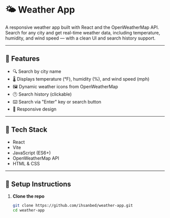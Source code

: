 # 🌤️ Weather App

A responsive weather app built with React and the OpenWeatherMap API. Search for any city and get real-time weather data, including temperature, humidity, and wind speed — with a clean UI and search history support.

---

## 🚀 Features

- 🔍 Search by city name
- 🌡️ Displays temperature (°F), humidity (%), and wind speed (mph)
- 🖼️ Dynamic weather icons from OpenWeatherMap
- 🕐 Search history (clickable)
- ⌨️ Search via "Enter" key or search button
- 📱 Responsive design

---

## 🧰 Tech Stack

- React
- Vite
- JavaScript (ES6+)
- OpenWeatherMap API
- HTML & CSS

---

## 🔑 Setup Instructions

1. **Clone the repo**
   ```bash
   git clone https://github.com/ihsanbed/weather-app.git
   cd weather-app
